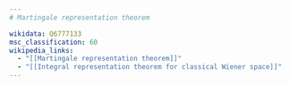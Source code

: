 ```yaml
---
# Martingale representation theorem

wikidata: Q6777133
msc_classification: 60
wikipedia_links:
  - "[[Martingale representation theorem]]"
  - "[[Integral representation theorem for classical Wiener space]]"
---
```

